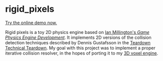 # rigid_pixels

[Try the online demo now.](https://douglasdwyer.github.io/rigid_pixels/)

Rigid pixels is a toy 2D physics engine based on [Ian Millington's *Game Physics Engine Development*](https://www.amazon.com/Game-Physics-Engine-Development-Commercial-Grade/dp/0123819768). It implements 2D versions of the collision detection techniques described by Dennis Gustafsson in the [Teardown Technical Teardown](https://www.youtube.com/watch?v=0VzE8ROwC58). My goal with this project was to implement a proper iterative collision resolver, in the hopes of porting it to my [3D voxel engine](https://github.com/DouglasDwyer/octo-release).

